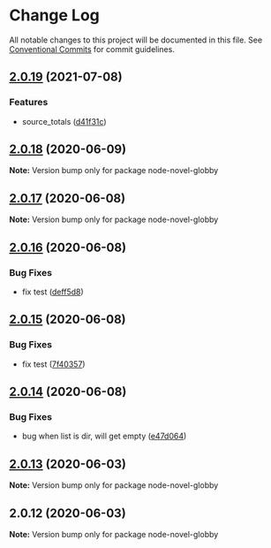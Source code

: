 # Change Log

All notable changes to this project will be documented in this file.
See [Conventional Commits](https://conventionalcommits.org) for commit guidelines.

## [2.0.19](https://github.com/bluelovers/ws-glob/compare/node-novel-globby@2.0.18...node-novel-globby@2.0.19) (2021-07-08)


### Features

* source_totals ([d41f31c](https://github.com/bluelovers/ws-glob/commit/d41f31c831a487d5112fd90f78198d5599467479))





## [2.0.18](https://github.com/bluelovers/ws-glob/compare/node-novel-globby@2.0.17...node-novel-globby@2.0.18) (2020-06-09)

**Note:** Version bump only for package node-novel-globby





## [2.0.17](https://github.com/bluelovers/ws-glob/compare/node-novel-globby@2.0.16...node-novel-globby@2.0.17) (2020-06-08)

**Note:** Version bump only for package node-novel-globby





## [2.0.16](https://github.com/bluelovers/ws-glob/compare/node-novel-globby@2.0.15...node-novel-globby@2.0.16) (2020-06-08)


### Bug Fixes

* fix test ([deff5d8](https://github.com/bluelovers/ws-glob/commit/deff5d86b64362c781d94e8f6e83cd885709a1dd))





## [2.0.15](https://github.com/bluelovers/ws-glob/compare/node-novel-globby@2.0.14...node-novel-globby@2.0.15) (2020-06-08)


### Bug Fixes

* fix test ([7f40357](https://github.com/bluelovers/ws-glob/commit/7f40357f760b082f5168a2907daa368dbe44756e))





## [2.0.14](https://github.com/bluelovers/ws-glob/compare/node-novel-globby@2.0.13...node-novel-globby@2.0.14) (2020-06-08)


### Bug Fixes

* bug when list is dir, will get empty ([e47d064](https://github.com/bluelovers/ws-glob/commit/e47d064cd99cba1c2b1797b9604a4a6514a11fa3))





## [2.0.13](https://github.com/bluelovers/ws-glob/compare/node-novel-globby@2.0.12...node-novel-globby@2.0.13) (2020-06-03)

**Note:** Version bump only for package node-novel-globby





## 2.0.12 (2020-06-03)

**Note:** Version bump only for package node-novel-globby
